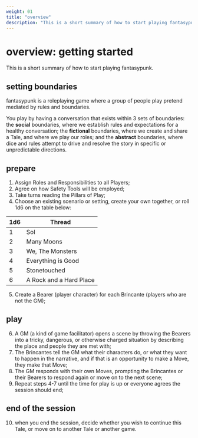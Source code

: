 ```yaml
---
weight: 01
title: "overview"
description: "This is a short summary of how to start playing fantasypunk."
---
```


# overview: getting started

This is a short summary of how to start playing fantasypunk.

## setting boundaries

fantasypunk is a roleplaying game where a group of people play pretend mediated by rules and boundaries.

You play by having a conversation that exists within 3 sets of boundaries: the **social** boundaries, where we establish rules and expectations for a healthy conversation; the **fictional** boundaries, where we create and share a Tale, and where we play our roles; and the **abstract** boundaries, where dice and rules attempt to drive and resolve the story in specific or unpredictable directions.

## prepare

1. Assign Roles and Responsibilities to all Players;
2. Agree on how Safety Tools will be employed;
3. Take turns reading the Pillars of Play;
4. Choose an existing scenario or setting, create your own together, or roll 1d6 on the table below:
 
 | 1d6 | Thread                  |
 | --- | ----------------------- |
 | 1   | Sol                     |
 | 2   | Many Moons              |
 | 3   | We, The Monsters        |
 | 4   | Everything is Good      |
 | 5   | Stonetouched            |
 | 6   | A Rock and a Hard Place |

5. Create a Bearer (player character) for each Brincante (players who are not the GM);

## play

6. A GM (a kind of game facilitator) opens a scene by throwing the Bearers into a tricky, dangerous, or otherwise charged situation by describing the place and people they are met with;
7. The Brincantes tell the GM what their characters do, or what they want to happen in the narrative, and if that is an opportunity to make a Move, they make that Move;
8. The GM responds with their own Moves, prompting the Brincantes or their Bearers to respond again or move on to the next scene;
9. Repeat steps 4-7 until the time for play is up or everyone agrees the session should end;

## end of the session

10. when you end the session, decide whether you wish to continue this Tale, or move on to another Tale or another game.